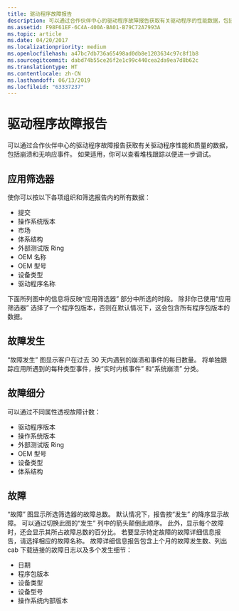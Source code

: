 ```yaml
---
title: 驱动程序故障报告
description: 可以通过合作伙伴中心的驱动程序故障报告获取有关驱动程序的性能数据，包括崩溃和其他事件。
ms.assetid: F98F61EF-6C4A-400A-BA01-B79C72A7993A
ms.topic: article
ms.date: 04/20/2017
ms.localizationpriority: medium
ms.openlocfilehash: a47bc7db736a65498ad0db8e1203634c97c8f1b8
ms.sourcegitcommit: dabd74b55ce26f2e1c99c440cea2da9ea7d8b62c
ms.translationtype: HT
ms.contentlocale: zh-CN
ms.lasthandoff: 06/13/2019
ms.locfileid: "63337237"
---
```

# <a name="driver-failure-reporting"></a>驱动程序故障报告

可以通过合作伙伴中心的驱动程序故障报告获取有关驱动程序性能和质量的数据，包括崩溃和无响应事件。 如果适用，你可以查看堆栈跟踪以便进一步调试。

## <a name="apply-filters"></a>应用筛选器

使你可以按以下各项组织和筛选报告内的所有数据：

- 提交
- 操作系统版本
- 市场
- 体系结构
- 外部测试版 Ring
- OEM 名称
- OEM 型号
- 设备类型
- 驱动程序名称

下面所列图中的信息将反映“应用筛选器”  部分中所选的时段。 除非你已使用“应用筛选器”  选择了一个程序包版本，否则在默认情况下，这会包含所有程序包版本的数据。

## <a name="failure-hits"></a>故障发生

“故障发生”  图显示客户在过去 30 天内遇到的崩溃和事件的每日数量。 将单独跟踪应用所遇到的每种类型事件，按“实时内核事件”  和“系统崩溃”  分类。

## <a name="failure-breakdown"></a>故障细分

可以通过不同属性透视故障计数：

- 驱动程序版本
- 操作系统版本
- 外部测试版 Ring
- OEM 型号
- 设备类型
- 体系结构

## <a name="failures"></a>故障

“故障”  图显示所选筛选器的故障总数。 默认情况下，报告按“发生”  的降序显示故障。 可以通过切换此图的“发生”  列中的箭头颠倒此顺序。 此外，显示每个故障时，还会显示其所占故障总数的百分比。 若要显示特定故障的故障详细信息报告，请选择相应的故障名称。 故障详细信息报告包含上个月的故障发生数、列出 cab 下载链接的故障日志以及多个发生细节：

- 日期
- 程序包版本
- 设备类型
- 设备型号
- 操作系统内部版本
